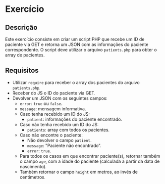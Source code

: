 # Exercício

## Descrição

Este exercício consiste em criar um script PHP que recebe um ID de paciente via GET e retorna um JSON com as informações do paciente correspondente. O script deve utilizar o arquivo `patients.php` para obter o array de pacientes.

## Requisitos

- Utilizar `require` para receber o array dos pacientes do arquivo `patients.php`.
- Receber do JS o ID do paciente via GET.
- Devolver um JSON com os seguintes campos:
    - `error`: `true` ou `false`.
    - `message`: mensagem informativa.
    - Caso tenha recebido um ID do JS:
        - `patient`: informações do paciente encontrado.
    - Caso não tenha recebido um ID do JS:
        - `patients`: array com todos os pacientes.
    - Caso não encontre o paciente:
        - Não devolver o campo `patient`.
        - `message`: "Paciente não encontrado".
        - `error`: `true`.
    - Para todos os casos em que encontrar paciente(s), retornar também o campo `age`, com a idade do paciente (calculada a partir da data de nascimento).
    - Também retornar o campo `height` em metros, ao invés de centímetros.
